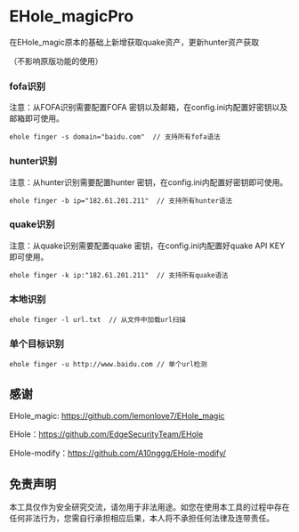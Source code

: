 # EHole_magicPro

在EHole_magic原本的基础上新增获取quake资产，更新hunter资产获取

（不影响原版功能的使用）

### fofa识别

注意：从FOFA识别需要配置FOFA 密钥以及邮箱，在config.ini内配置好密钥以及邮箱即可使用。

```
ehole finger -s domain="baidu.com"  // 支持所有fofa语法
```

### hunter识别

注意：从hunter识别需要配置hunter 密钥，在config.ini内配置好密钥即可使用。

```
ehole finger -b ip="182.61.201.211"  // 支持所有hunter语法
```

### quake识别

注意：从quake识别需要配置quake 密钥，在config.ini内配置好quake API KEY即可使用。

```
ehole finger -k ip:"182.61.201.211"  // 支持所有quake语法
```

### 本地识别

```
ehole finger -l url.txt  // 从文件中加载url扫描
```

### 单个目标识别

```
ehole finger -u http://www.baidu.com // 单个url检测
```

## 感谢

EHole_magic: https://github.com/lemonlove7/EHole_magic

EHole：https://github.com/EdgeSecurityTeam/EHole

EHole-modify：https://github.com/A10nggg/EHole-modify/

## 免责声明

本工具仅作为安全研究交流，请勿用于非法用途。如您在使用本工具的过程中存在任何非法行为，您需自行承担相应后果，本人将不承担任何法律及连带责任。
